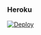 ### Heroku
[![Deploy](https://www.herokucdn.com/deploy/button.svg)](https://heroku.com/deploy?template=https://github.com/Abolanosup/calendar)
